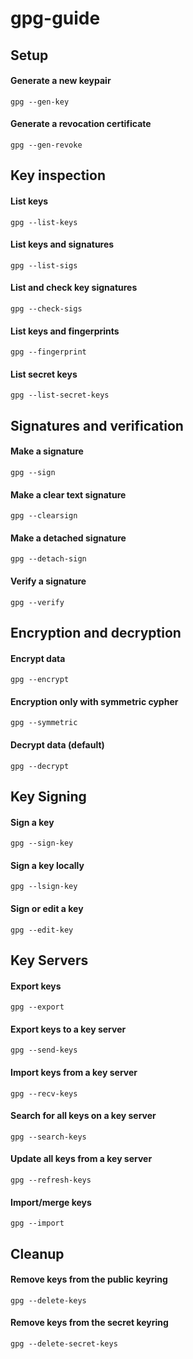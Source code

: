 # gpg-guide

## Setup

#### Generate a new keypair

```
gpg --gen-key
```

#### Generate a revocation certificate

```
gpg --gen-revoke
```

## Key inspection

#### List keys

```
gpg --list-keys
```

#### List keys and signatures

```
gpg --list-sigs
```

#### List and check key signatures

```
gpg --check-sigs
```

#### List keys and fingerprints

```
gpg --fingerprint
```

#### List secret keys

```
gpg --list-secret-keys
```

## Signatures and verification

#### Make a signature

```
gpg --sign
```

#### Make a clear text signature

```
gpg --clearsign
```

#### Make a detached signature

```
gpg --detach-sign
```

#### Verify a signature

```
gpg --verify
```

## Encryption and decryption

#### Encrypt data

```
gpg --encrypt
```

#### Encryption only with symmetric cypher

```
gpg --symmetric
```

#### Decrypt data (default)

```
gpg --decrypt
```

## Key Signing

#### Sign a key

```
gpg --sign-key
```

#### Sign a key locally

```
gpg --lsign-key
```

#### Sign or edit a key

```
gpg --edit-key
```

## Key Servers

#### Export keys

```
gpg --export
```

#### Export keys to a key server

```
gpg --send-keys
```

#### Import keys from a key server

```
gpg --recv-keys
```

#### Search for all keys on a key server

```
gpg --search-keys
```

#### Update all keys from a key server

```
gpg --refresh-keys
```

#### Import/merge keys

```
gpg --import
```

## Cleanup

#### Remove keys from the public keyring

```
gpg --delete-keys
```

#### Remove keys from the secret keyring

```
gpg --delete-secret-keys
```

